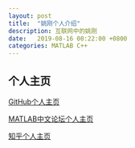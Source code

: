 ```yaml
---
layout: post
title:  "姚刚个人介绍"
description: 互联网中的姚刚
date:   2019-08-16 00:22:00 +0800
categories: MATLAB C++
---
```


## **个人主页**
[GitHub个人主页](https://github.com/yaogang2018)  

[MATLAB中文论坛个人主页](https://www.ilovematlab.cn/reputation.php?uid=914376)  

[知乎个人主页](https://www.zhihu.com/people/yaogang2020)  

